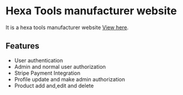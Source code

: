 # Hexa Tools manufacturer website

It is a hexa tools manufacturer website [View here](https://hexa-tools.web.app).

## Features

- User authentication
- Admin and normal user authorization
- Stripe Payment Integration
- Profile update and make admin authorization
- Product add and,edit and delete
